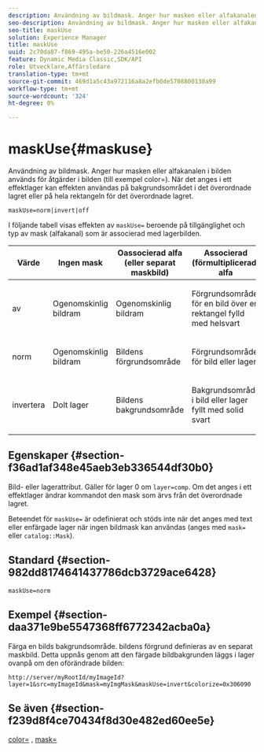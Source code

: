```yaml
---
description: Användning av bildmask. Anger hur masken eller alfakanalen i bilden används för åtgärder i bilden (till exempel color=). När det anges i ett effektlager kan effekten användas på bakgrundsområdet i det överordnade lagret eller på hela rektangeln för det överordnade lagret.
seo-description: Användning av bildmask. Anger hur masken eller alfakanalen i bilden används för åtgärder i bilden (till exempel color=). När det anges i ett effektlager kan effekten användas på bakgrundsområdet i det överordnade lagret eller på hela rektangeln för det överordnade lagret.
seo-title: maskUse
solution: Experience Manager
title: maskUse
uuid: 2c70da87-f869-495a-be50-226a4516e002
feature: Dynamic Media Classic,SDK/API
role: Utvecklare,Affärsledare
translation-type: tm+mt
source-git-commit: 469d1a5c43a972116a8a2efb0de5708800130a99
workflow-type: tm+mt
source-wordcount: '324'
ht-degree: 0%

---
```



# maskUse{#maskuse}

Användning av bildmask. Anger hur masken eller alfakanalen i bilden används för åtgärder i bilden (till exempel color=). När det anges i ett effektlager kan effekten användas på bakgrundsområdet i det överordnade lagret eller på hela rektangeln för det överordnade lagret.

`maskUse=norm|invert|off`

I följande tabell visas effekten av `maskUse=` beroende på tillgänglighet och typ av mask (alfakanal) som är associerad med lagerbilden.

<table id="table_B765F6A765F548948531AF26DA0B4360"> 
 <thead> 
  <tr> 
   <th class="entry"> <b> Värde</b> </th> 
   <th class="entry"> <b> Ingen mask</b> </th> 
   <th class="entry"> <b> Oassocierad alfa (eller separat maskbild)</b> </th> 
   <th class="entry"> <b> Associerad (förmultiplicerad) alfa</b> </th> 
  </tr> 
 </thead>
 <tbody> 
  <tr> 
   <td> <p> <span class="codeph"> av  </span> </p> </td> 
   <td> <p> Ogenomskinlig bildram </p> </td> 
   <td> <p> Ogenomskinlig bildram </p> </td> 
   <td> <p> Förgrundsområde för en bild över en rektangel fylld med helsvart </p> </td> 
  </tr> 
  <tr> 
   <td> <p> <span class="codeph"> norm  </span> </p> </td> 
   <td> <p> Ogenomskinlig bildram </p> </td> 
   <td> <p> Bildens förgrundsområde </p> </td> 
   <td> <p> Förgrundsområde för bild eller lager </p> </td> 
  </tr> 
  <tr> 
   <td> <p> <span class="codeph"> invertera  </span> </p> </td> 
   <td> <p> Dolt lager </p> </td> 
   <td> <p> Bildens bakgrundsområde </p> </td> 
   <td> <p> Bakgrundsområde i bild eller lager fyllt med solid svart </p> </td> 
  </tr> 
 </tbody> 
</table>

## Egenskaper {#section-f36ad1af348e45aeb3eb336544df30b0}

Bild- eller lagerattribut. Gäller för lager 0 om `layer=comp`. Om det anges i ett effektlager ändrar kommandot den mask som ärvs från det överordnade lagret.

Beteendet för `maskUse=` är odefinierat och stöds inte när det anges med text eller enfärgade lager när ingen bildmask kan användas (anges med `mask=` eller `catalog::Mask`).

## Standard {#section-982dd8174641437786dcb3729ace6428}

`maskUse=norm`

## Exempel {#section-daa371e9be5547368ff6772342acba0a}

Färga en bilds bakgrundsområde. bildens förgrund definieras av en separat maskbild. Detta uppnås genom att den färgade bildbakgrunden läggs i lager ovanpå om den oförändrade bilden:

`http://server/myRootId/myImageId?layer=1&src=myImageId&mask=myImgMask&maskUse=invert&colorize=0x306090`

## Se även {#section-f239d8f4ce70434f8d30e482ed60ee5e}

[color=](/help/aem-is-ir-api/is-api/http-ref/image-serving-api-ref/c-http-protocol-reference/c-data-types/r-is-http-color.md) ,  [mask=](../../../../../is-api/http-ref/image-serving-api-ref/c-http-protocol-reference/c-command-reference/r-mask.md#reference-922254e027404fb890b850e2723ee06e)
